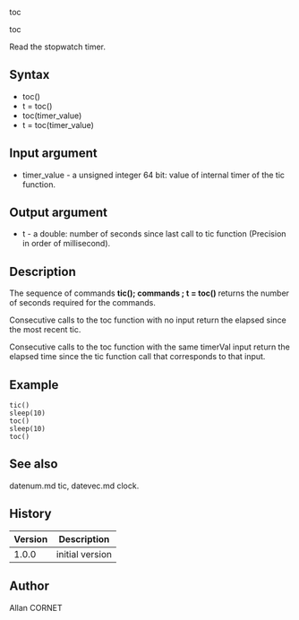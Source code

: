 



toc


toc

Read the stopwatch timer.

## Syntax

- toc()
- t = toc()
- toc(timer_value)
- t = toc(timer_value)

## Input argument

 - timer_value - a unsigned integer 64 bit: value of internal timer of the tic function.

## Output argument

 - t - a double: number of seconds since last call to tic function (Precision in order of millisecond).

## Description


  <p>The sequence of commands <b>tic(); commands ; t = toc() </b>returns the number of seconds required for the commands.</p>
  <p>Consecutive calls to the toc function with no input return the elapsed since the most recent tic.</p>
  <p>Consecutive calls to the toc function with the same timerVal input return the elapsed time since the tic function call that corresponds to that input.</p>


## Example

```Nelson
tic()
sleep(10)
toc()
sleep(10)
toc()
```

## See also

datenum.md tic, datevec.md clock.
## History

|Version|Description|
|------|------|
|1.0.0|initial version|


## Author

Allan CORNET



